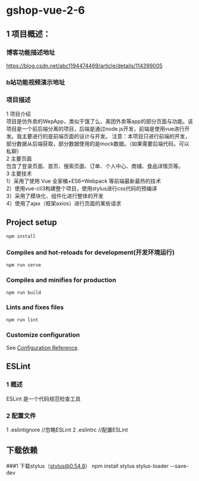 
# gshop-vue-2-6
## 1 项目概述：
### 博客功能描述地址
https://blog.csdn.net/abc1194474469/article/details/114399005
### b站功能视频演示地址

### 项目描述
1 项目介绍  
  项目是仿外卖的WepApp，类似于饿了么、美团外卖等app的部分页面与功能。该项目是一个前后端分离的项目，后端是通过node.js开发，前端是使用vue进行开发。我主要进行的是前端页面的设计与开发。
注意：本项目只进行前端的开发，部分数据从后端获取，部分数据使用的是mock数据。（如果需要后端代码，可以私聊）  
2 主要页面  
包含了登录页面、首页、搜索页面、订单、个人中心、商铺、食品详情页等。  
3 主要技术  
1）采用了使用 Vue 全家桶+ES6+Webpack 等前端最新最热的技术  
2）使用vue-cli3构建整个项目，使用stylus进行css代码的预编译  
3）采用了模块化、组件化进行整体的开发  
4）使用了ajax（框架axios）进行页面的某些请求  


## Project setup
```
npm install
```

### Compiles and hot-reloads for development(开发环境运行)
```
npm run serve
```

### Compiles and minifies for production
```
npm run build
```

### Lints and fixes files
```
npm run lint
```

### Customize configuration
See [Configuration Reference](https://cli.vuejs.org/config/).

## ESLint
### 1  概述
ESLint 是一个代码规范检查工具
### 2 配置文件
1 .eslintignore //忽略ESLint
2 .eslintrc //配置ESLint
## 下载依赖
###1 下载stylus（stylus@0.54.8）
npm install stylus stylus-loader --save-dev


